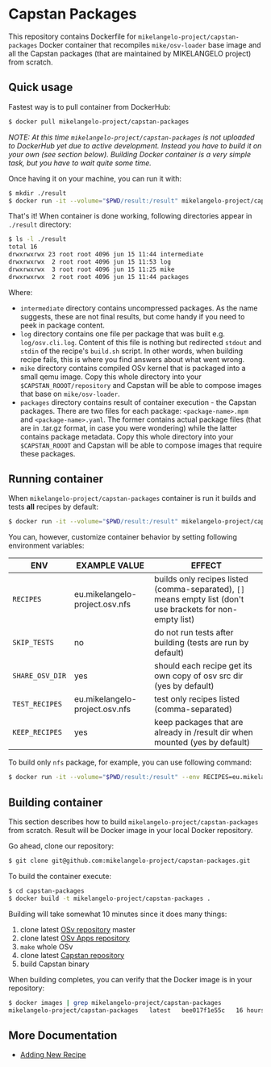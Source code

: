 # Capstan Packages
This repository contains Dockerfile for `mikelangelo-project/capstan-packages` Docker container that
recompiles `mike/osv-loader` base image and all the Capstan packages (that are maintained by
MIKELANGELO project) from scratch.

## Quick usage
Fastest way is to pull container from DockerHub:
```bash
$ docker pull mikelangelo-project/capstan-packages
```
*NOTE: At this time `mikelangelo-project/capstan-packages` is not uploaded to DockerHub yet due to active
development. Instead you have to build it on your own (see section below). Building Docker container
is a very simple task, but you have to wait quite some time.*

Once having it on your machine, you can run it with:
```bash
$ mkdir ./result
$ docker run -it --volume="$PWD/result:/result" mikelangelo-project/capstan-packages
```
That's it! When container is done working, following directories appear in `./result` directory:
```bash
$ ls -l ./result
total 16
drwxrwxrwx 23 root root 4096 jun 15 11:44 intermediate
drwxrwxrwx  2 root root 4096 jun 15 11:53 log
drwxrwxrwx  3 root root 4096 jun 15 11:25 mike
drwxrwxrwx  2 root root 4096 jun 15 11:44 packages
```
Where:

* `intermediate` directory contains uncompressed packages. As the name suggests, these are not final
results, but come handy if you need to peek in package content.
* `log` directory contains one file per package that was built e.g. `log/osv.cli.log`. Content of this
file is nothing but redirected `stdout` and `stdin` of the recipe's `build.sh` script. In other
words, when building recipe fails, this is where you find answers about what went wrong.
* `mike` directory contains compiled OSv kernel that is packaged into a small qemu image. Copy this
whole directory into your `$CAPSTAN_ROOOT/repository` and Capstan will be able to compose images
that base on `mike/osv-loader`.
* `packages` directory contains result of container execution - the Capstan packages. There are two
files for each package: `<package-name>.mpm` and `<package-name>.yaml`. The former contains actual
package files (that are in .tar.gz format, in case you were wondering) while the latter contains
package metadata. Copy this whole directory into your `$CAPSTAN_ROOOT` and Capstan will be able to
compose images that require these packages.

## Running container
When `mikelangelo-project/capstan-packages` container is run it builds and tests **all** recipes by
default:
```bash
$ docker run -it --volume="$PWD/result:/result" mikelangelo-project/capstan-packages
```
You can, however, customize container behavior by setting following environment variables:

| ENV | EXAMPLE VALUE | EFFECT |
|-----|---------------|--------|
| `RECIPES` |  eu.mikelangelo-project.osv.nfs | builds only recipes listed (comma-separated), `[]` means empty list (don't use brackets for non-empty list) |
| `SKIP_TESTS` |  no | do not run tests after building (tests are run by default) |
| `SHARE_OSV_DIR` | yes | should each recipe get its own copy of osv src dir (yes by default) |
| `TEST_RECIPES` | eu.mikelangelo-project.osv.nfs | test only recipes listed (comma-separated) |
| `KEEP_RECIPES` | yes | keep packages that are already in /result dir when mounted (yes by default) |

To build only `nfs` package, for example, you can use following command:
```bash
$ docker run -it --volume="$PWD/result:/result" --env RECIPES=eu.mikelangelo-project.osv.nfs mikelangelo-project/capstan-packages
```

## Building container
This section describes how to build `mikelangelo-project/capstan-packages` from scratch. Result will
be Docker image in your local Docker repository.

Go ahead, clone our repository:
```bash
$ git clone git@github.com:mikelangelo-project/capstan-packages.git
```
To build the container execute:
```bash
$ cd capstan-packages
$ docker build -t mikelangelo-project/capstan-packages .
```
Building will take somewhat 10 minutes since it does many things:

1. clone latest [OSv repository](https://github.com/cloudius-systems/osv) master
2. clone latest [OSv Apps repository](https://github.com/cloudius-systems/osv-apps)
3. `make` whole OSv
4. clone latest [Capstan repository](https://github.com/mikelangelo-project/capstan)
5. build Capstan binary

When building completes, you can verify that the Docker image is in your repository:
```bash
$ docker images | grep mikelangelo-project/capstan-packages
mikelangelo-project/capstan-packages   latest   bee017f1e55c   16 hours ago   2.82 GB
```

## More Documentation
* [Adding New Recipe](doc/recipes.md)
